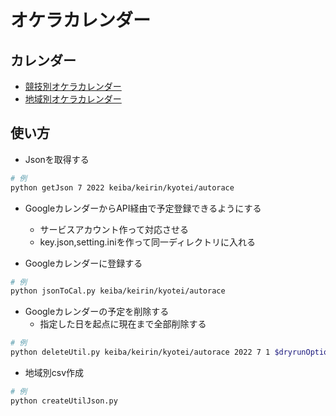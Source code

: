# オケラカレンダー
## カレンダー
- [競技別オケラカレンダー](https://chariumaboat.github.io/OkeraCalendar/)
- [地域別オケラカレンダー](https://chariumaboat.github.io/OkeraCalendar/kanto.html)

## 使い方
- Jsonを取得する
```bash
# 例
python getJson 7 2022 keiba/keirin/kyotei/autorace
```

- GoogleカレンダーからAPI経由で予定登録できるようにする
  - サービスアカウント作って対応させる
  - key.json,setting.iniを作って同一ディレクトリに入れる

- Googleカレンダーに登録する
```bash
# 例
python jsonToCal.py keiba/keirin/kyotei/autorace
```

- Googleカレンダーの予定を削除する
  - 指定した日を起点に現在まで全部削除する
```bash
# 例
python deleteUtil.py keiba/keirin/kyotei/autorace 2022 7 1 $dryrunOption
```

- 地域別csv作成
```bash
# 例
python createUtilJson.py
```
